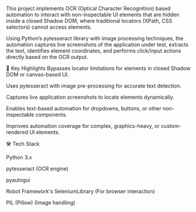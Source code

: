This project implements OCR (Optical Character Recognition) based automation to interact with non-inspectable UI elements that are hidden inside a closed Shadow DOM, where traditional locators (XPath, CSS selectors) cannot access elements.

Using Python’s pytesseract library with image processing techniques, the automation captures live screenshots of the application under test, extracts the text, identifies element coordinates, and performs click/input actions directly based on the OCR output.

🔹 Key Highlights
Bypasses locator limitations for elements in closed Shadow DOM or canvas-based UI.

Uses pytesseract with image pre-processing for accurate text detection.

Captures live application screenshots to locate elements dynamically.

Enables text-based automation for dropdowns, buttons, or other non-inspectable components.

Improves automation coverage for complex, graphics-heavy, or custom-rendered UI elements.

🛠️ Tech Stack

Python 3.x

pytesseract (OCR engine)

pyautogui

Robot Framework's SeleniumLibrary (For browser interaction)

PIL (Pillow) (Image handling)

